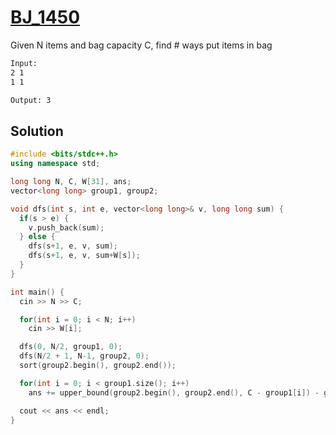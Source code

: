 # [BJ_1450](https://acmicpc.net/problem/1450)

Given N items and bag capacity C, find # ways put items in bag

```txt
Input:
2 1
1 1

Output: 3
```

## Solution

```cpp
#include <bits/stdc++.h>
using namespace std;

long long N, C, W[31], ans;
vector<long long> group1, group2;

void dfs(int s, int e, vector<long long>& v, long long sum) {
  if(s > e) {
    v.push_back(sum);
  } else {
    dfs(s+1, e, v, sum);
    dfs(s+1, e, v, sum+W[s]);
  }
}

int main() {
  cin >> N >> C;

  for(int i = 0; i < N; i++)
    cin >> W[i];

  dfs(0, N/2, group1, 0);
  dfs(N/2 + 1, N-1, group2, 0);
  sort(group2.begin(), group2.end());

  for(int i = 0; i < group1.size(); i++)
    ans += upper_bound(group2.begin(), group2.end(), C - group1[i]) - group2.begin();

  cout << ans << endl;
}
```

